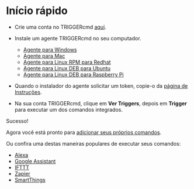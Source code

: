 # Início rápido

* Crie uma conta no TRIGGERcmd [aqui](https://www.triggercmd.com/user/auth/signup).

* Instale um agente TRIGGERcmd no seu computador.

  * [Agente para Windows](https://agents.triggercmd.com/TRIGGERcmdAgentSetup.exe)
  * [Agente para Mac](https://agents.triggercmd.com/TRIGGERcmdAgent.dmg)
  * [Agente para Linux RPM para Redhat](https://agents.triggercmd.com/triggercmdagent-1.0.1.x86_64.rpm)
  * [Agente para Linux DEB para Ubuntu](https://agents.triggercmd.com/triggercmdagent_1.0.1_amd64.deb)
  * [Agente para Linux DEB para Raspberry Pi](https://agents.triggercmd.com/triggercmdagent_1.0.1_all.deb)

* Quando o instalador do agente solicitar um token, copie-o da [página de Instruções](https://www.triggercmd.com/user/computer/create).  
* Na sua conta TRIGGERcmd, clique em **Ver Triggers**, depois em **Trigger** para executar um dos comandos integrados.

Sucesso!

Agora você está pronto para [adicionar seus próprios comandos](pt/Commands.md).

Ou confira uma destas maneiras populares de executar seus comandos: 

* [Alexa](pt/SmartHomeAlexa.md)
* [Google Assistant](pt/SmartHomeGoogle.md)
* [IFTTT](pt/IFTTT.md)
* [Zapier](pt/Zapier.md)
* [SmartThings](pt/SmartThings.md)